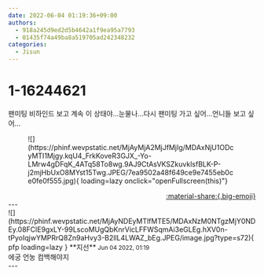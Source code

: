 ```yaml
---
date: 2022-06-04 01:19:36+09:00
authors:
  - 918a245d9ed2d5b4642a1f9ea95a7793
  - 01435f74a49ba8a519705ad242348232
categories:
  - Jisun
---
```


# 1-16244621

<div class="post-container" markdown="1">
<div class="content-container md-sidebar__scrollwrap" markdown="1">

팬미팅 비하인드 보고 계속 이 상태야...눈물나...다시 팬미팅 가고 싶어...언니들 보고 싶어...
<figure markdown="1">
![](https://phinf.wevpstatic.net/MjAyMjA2MjJfMjIg/MDAxNjU1ODcyMTI1Mjgy.kqU4_FrkKoveR3GJX_-Yo-LMrw4gDFqK_4ATq58To8wg.9AJ9CtAsVKSZkuvklsfBLK-P-j2mjHbUxO8MYst15Twg.JPEG/7ea9502a48f649ce9e7455eb0ce0fe0f555.jpg){ loading=lazy onclick="openFullscreen(this)"}
</figure>


</div>
</div>

<div style="text-align: right;" markdown="1">
<a href="https://weverse.io/fromis9/fanpost/1-16244621" style="text-align: right;">:material-share:{.big-emoji}</a>
</div>
---

<div class="comments-container md-sidebar__scrollwrap" markdown="1">
<div class="comment" markdown="1">
<div class='id-container' markdown="1">
![](https://phinf.wevpstatic.net/MjAyNDEyMTlfMTE5/MDAxNzM0NTgzMjY0NDEy.08FClE9gxLY-99LscoMUgQbKnrVicLFFWSqmAi3eGLEg.hXV0n-tPyoIqjwYMPRrQ8Zn9aHvy3-B2llL4LWAZ_bEg.JPEG/image.jpg?type=s72){ pfp loading=lazy }
**<span class="artist">지선</span>** <small>Jun 04 2022, 01:19</small><br>
</div>
<div class='comment-body' markdown="1">
에궁 언눙 컴백해야지
</div>
</div>
</div>
---

